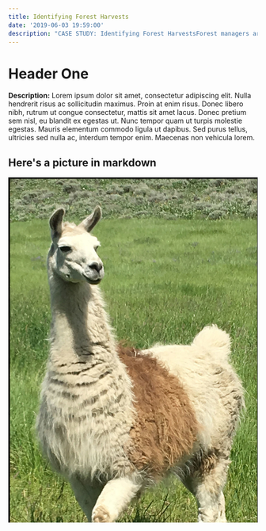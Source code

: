 ```yaml
---
title: Identifying Forest Harvests
date: '2019-06-03 19:59:00' 
description: "CASE STUDY: Identifying Forest HarvestsForest managers are tasked with tracking harvest sites to monitor best management practices and to manage water quality objectives. The steps in this use case show how to use the SouthFACT applications to find forest harvests in Eastern North Carolina."
---
```

# Header One

**Description:** Lorem ipsum dolor sit amet, consectetur adipiscing elit. Nulla hendrerit risus ac sollicitudin maximus. Proin at enim risus. Donec libero nibh, rutrum ut congue consectetur, mattis sit amet lacus. Donec pretium sem nisl, eu blandit ex egestas ut. Nunc tempor quam ut turpis molestie egestas. Mauris elementum commodo ligula ut dapibus. Sed purus tellus, ultricies sed nulla ac, interdum tempor enim. Maecenas non vehicula lorem. 

## Here's a picture in markdown

![Llama](./llama.png#margin-bottom=300px;)
